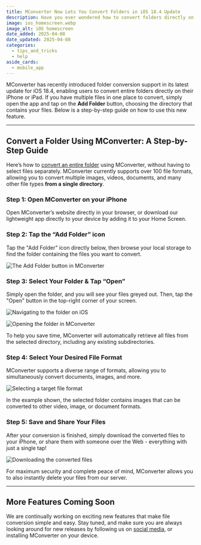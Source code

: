 ```yaml
---
title: MConverter Now Lets You Convert Folders in iOS 18.4 Update
description: Have you ever wondered how to convert folders directly on your iPhone? With the new iOS 18.4 update, MConverter introduces a convenient, time-saving feature allowing users to convert multiple files in a single tap.
image: ios_homescreen.webp
image_alt: iOS homescreen
date_added: 2025-04-08
date_updated: 2025-04-08
categories:
  - tips_and_tricks
  - help
aside_cards:
  - mobile_app
---
```


MConverter has recently introduced folder conversion support in its latest update for iOS 18.4, enabling users to convert entire folders directly on their iPhone or iPad. If you have multiple files in one place to convert, simply open the app and tap on the **Add Folder** button, choosing the directory that contains your files. Below is a step-by-step guide on how to use this new feature.

---

## Convert a Folder Using MConverter: A Step-by-Step Guide

Here’s how to [convert an entire folder](https://mconverter.eu/) using MConverter, without having to select files separately. MConverter currently supports over 100 file formats, allowing you to convert multiple images, videos, documents, and many other file types **from a single directory**.

### Step 1: Open MConverter on your iPhone

Open MConverter’s website directly in your browser, or download our lightweight app directly to your device by adding it to your Home Screen.

### Step 2: Tap the “Add Folder” icon

Tap the "Add Folder" icon directly below, then browse your local storage to find the folder containing the files you want to convert. 

![The Add Folder button in MConverter](image1.webp)

### Step 3: Select Your Folder & Tap “Open”

Simply open the folder, and you will see your files greyed out. Then, tap the "Open" button in the top-right corner of your screen.

![Navigating to the folder on iOS](image2.webp)

![Opening the folder in MConverter](image3.webp)

To help you save time, MConverter will automatically retrieve all files from the selected directory, including any existing subdirectories.

### Step 4: Select Your Desired File Format

MConverter supports a diverse range of formats, allowing you to simultaneously convert documents, images, and more.

![Selecting a target file format](image4.webp)

In the example shown, the selected folder contains images that can be converted to other video, image, or document formats.

### Step 5: Save and Share Your Files

After your conversion is finished, simply download the converted files to your iPhone, or share them with someone over the Web - everything with just a single tap!

![Downloading the converted files](image5.webp)

For maximum security and complete peace of mind, MConverter allows you to also instantly delete your files from our server.

---

## More Features Coming Soon

We are continually working on exciting new features that make file conversion simple and easy. Stay tuned, and make sure you are always looking around for new releases by following us on [social media](https://www.instagram.com/mconverter/), or installing MConverter on your device.